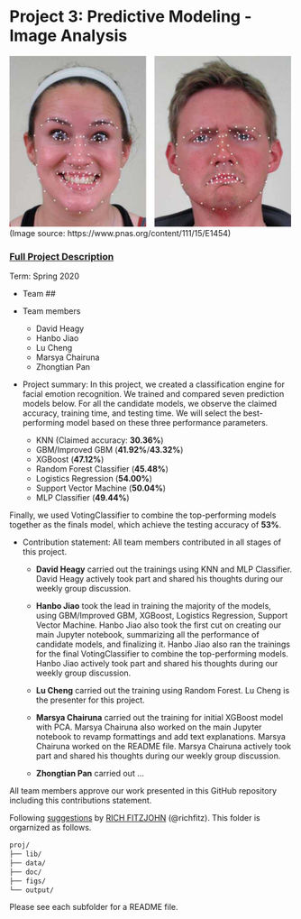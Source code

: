 # Project 3: Predictive Modeling - Image Analysis
<img src="figs/CE.jpg" alt="Compound Emotions" width="500"/>
(Image source: https://www.pnas.org/content/111/15/E1454)

### [Full Project Description](doc/Main.ipynb)

Term: Spring 2020

+ Team ##
+ Team members
	+ David Heagy
	+ Hanbo Jiao 
	+ Lu Cheng  
	+ Marsya Chairuna 
	+ Zhongtian Pan 

+ Project summary: In this project, we created a classification engine for facial emotion recognition. We trained and compared seven prediction models below. For all the candidate models, we observe the claimed accuracy, training time, and testing time. We will select the best-performing model based on these three performance parameters.

  + KNN (Claimed accuracy: **30.36%**)
  + GBM/Improved GBM (**41.92%**/**43.32%**)
  + XGBoost (**47.12%**)
  + Random Forest Classifier (**45.48%**)
  + Logistics Regression (**54.00%**)
  + Support Vector Machine (**50.04%**)
  + MLP Classifier (**49.44%**)

Finally, we used VotingClassifier to combine the top-performing models together as the finals model, which achieve the testing accuracy of **53%**. 
	
+ Contribution statement: All team members contributed in all stages of this project. 
  
  + **David Heagy** carried out the trainings using KNN and MLP Classifier. David Heagy actively took part and shared his thoughts during our weekly group discussion. 
  
  + **Hanbo Jiao** took the lead in training the majority of the models, using GBM/Improved GBM, XGBoost, Logistics Regression, Support Vector Machine. Hanbo Jiao also took the first cut on creating our main Jupyter notebook, summarizing all the performance of candidate models, and finalizing it. Hanbo Jiao also ran the trainings for the final VotingClassifier to combine the top-performing models. Hanbo Jiao actively took part and shared his thoughts during our weekly group discussion. 
  
  + **Lu Cheng** carried out the training using Random Forest. Lu Cheng is the presenter for this project. 
  
  + **Marsya Chairuna** carried out the training for initial XGBoost model with PCA. Marsya Chairuna also worked on the main Jupyter notebook to revamp formattings and add text explanations. Marsya Chairuna worked on the README file. Marsya Chairuna actively took part and shared his thoughts during our weekly group discussion. 

  + **Zhongtian Pan** carried out ...  
  
All team members approve our work presented in this GitHub repository including this contributions statement.

Following [suggestions](http://nicercode.github.io/blog/2013-04-05-projects/) by [RICH FITZJOHN](http://nicercode.github.io/about/#Team) (@richfitz). This folder is orgarnized as follows.

```
proj/
├── lib/
├── data/
├── doc/
├── figs/
└── output/
```

Please see each subfolder for a README file.
